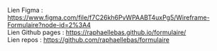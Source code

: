 Lien Figma : https://www.figma.com/file/f7C26kh6PvWPAABT4uxPg5/Wireframe-Formulaire?node-id=2%3A4</br>
Lien Github pages : https://raphaellebas.github.io/formulaire/</br>
Lien repos : https://github.com/raphaellebas/formulaire
